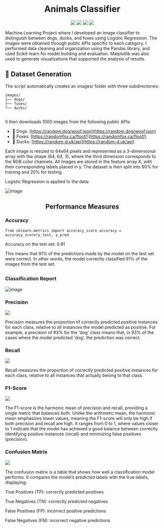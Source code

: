 <h1 align="center">Animals Classifier</h1>
<p align="center">
  <img src="https://img.shields.io/badge/scikit--learn-%23F7931E.svg?style=for-the-badge&logo=scikit-learn&logoColor=white"/>
  <img src="https://img.shields.io/badge/python-3670A0?style=for-the-badge&logo=python&logoColor=ffdd54" />
  <img src="https://img.shields.io/badge/pandas-%23150458.svg?style=for-the-badge&logo=pandas&logoColor=white" />
  <img src="https://img.shields.io/badge/Matplotlib-%23ffffff.svg?style=for-the-badge&logo=Matplotlib&logoColor=black" />
</p>

<p>Machine Learning Project where I developed an image classifier to distinguish between dogs, ducks, and foxes using Logistic Regression. The images were obtained through public APIs specific to each category. I performed data cleaning and organization using the Pandas library, and used Scikit-learn for model building and evaluation. Matplotlib was also used to generate visualizations that supported the analysis of results.</p>

<h2>📁 Dataset Generation</h2>

<p>The script automatically creates an images/ folder with three subdirectories:</p>
<code>images/
├── dogs/
├── foxes/
└── ducks/
</code>

##
It then downloads 1000 images from the following public APIs:

- 🐶 Dogs: [https://random.dog/woof.json](https://random.dog/woof.json)  
- 🦊 Foxes: [https://randomfox.ca/floof/](https://randomfox.ca/floof/)  
- 🦆 Ducks: [https://random-d.uk/api](https://random-d.uk/api)

Each image is resized to 64x64 pixels and represented as a 3-dimensional array with the shape (64, 64, 3), where the third dimension corresponds to the RGB color channels.
All images are stored in the feature array X, with their corresponding labels placed in y. The dataset is then split into 80% for training and 20% for testing.


Logistic Regression is applied to the data:

![image](https://github.com/user-attachments/assets/12673ded-9280-4683-89db-844208bb5740)

<h2 align="center">Performance Measures</h2>

<h3>Accuracy</h3>

<code>from sklearn.metrics import accuracy_score
accuracy = accuracy_score(y_test, y_pred</code>

Accuracy on the test set: 0.91

This means that 91% of the predictions made by the model on the test set were correct. In other words, the model correctly classified 91% of the images from the test set.

## 
<h3>Classification Report</h3>

![image](https://github.com/user-attachments/assets/b872d495-cc68-41e3-afe2-615233b114ce)

<h3>Precision</h3>
<img src="https://github.com/user-attachments/assets/683c6489-eaa3-459d-ab4e-6a26748b9bed"/>
<p>Precision measures the proportion of correctly predicted positive instances for each class, relative to all instances the model predicted as positive. For example, a precision of 93% for the 'dog' class means that, in 93% of the cases where the model predicted 'dog', the prediction was correct.</p>

<h3>Recall</h3>
<img src="https://github.com/user-attachments/assets/ee5dcbe9-5ea1-46d1-9249-8c832307ad75"/>
<p>Recall measures the proportion of correctly predicted positive instances for each class, relative to all instances that actually belong to that class.</p>

<h3>F1-Score</h3>
<img src="https://github.com/user-attachments/assets/54b73361-c44c-4f28-a4b0-3b28c1e93f59"/>

<p>The F1-score is the harmonic mean of precision and recall, providing a single metric that balances both. Unlike the arithmetic mean, the harmonic mean emphasizes lower values, meaning the F1-score will only be high if both precision and recall are high. It ranges from 0 to 1, where values closer to 1 indicate that the model has achieved a good balance between correctly identifying positive instances (recall) and minimizing false positives (precision).</p>

<h3>Confusion Matrix</h3>
<img src="https://github.com/user-attachments/assets/7560507f-6c9a-41f5-b408-4a6bddea332f"/>
<p>The confusion matrix is a table that shows how well a classification model performs. It compares the model’s predicted labels with the true labels, displaying:

True Positives (TP): correctly predicted positives

True Negatives (TN): correctly predicted negatives

False Positives (FP): incorrect positive predictions

False Negatives (FN): incorrect negative predictions






